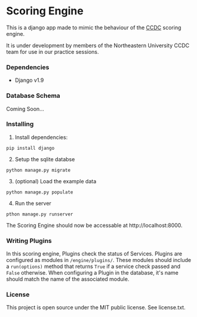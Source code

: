 # Scoring Engine

This is a django app made to mimic the behaviour of the
[CCDC](http://www.nationalccdc.org/) scoring engine.

It is under development by members of the Northeastern University CCDC team for
use in our practice sessions.

### Dependencies

- Django v1.9

### Database Schema

Coming Soon...

### Installing
1. Install dependencies:

`pip install django`

2. Setup the sqlite databse

`python manage.py migrate`

3. (optional) Load the example data

`python manage.py populate`

4. Run the server

`pthon manage.py runserver`

The Scoring Engine should now be accessable at http://localhost:8000.

### Writing Plugins

In this scoring engine, Plugins check the status of Services. Plugins are
configured as modules in `/engine/plugins/`. These modules should include a
`run(options)` method that returns `True` if a service check passed and `False`
otherwise. When configuring a Plugin in the database, it's name should match
the name of the associated module.

### License

This project is open source under the MIT public license. See license.txt.

